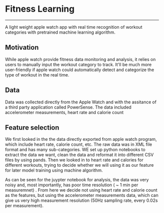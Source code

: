# Fitness Learning  
----  
A light weight apple watch app with real time recognition of workout categories with pretrained machine learning algorithm. 

## Motivation  
While apple watch provide fitness data monitoring and analysis, it relies on users to manually input the workout category to track. It'll be much more user-friendly if apple watch could automatically detect and categorize the type of workout in the real time. 

## Data  
Data was collected directly from the Apple Watch and with the assitance of a third party application called PowerSense. The data included accelerometer measurements, heart rate and calorie count


## Feature selection  
We first looked in the the data directly exported from apple watch program, which include heart rate, calorie count, etc. The raw data was in XML file format and has many sub-categories. WE set up python notebooks to extract the data we want, clean the data and reformat it into different CSV files by using pands. Then we looked in to heart rate and calories for different workouts, trying to decide whether we will using it as our feature for later model training using machine algorithm. 

As can be seen for the juypter notebook for analysis, the data was very noisy and, most importantly, has poor time resolution ( ~ 1 min per measuremnet) . From here we decide not using heart rate and calorie count as the features, but using the accelerometer measurements data, which can give us very high measurement resolution (50Hz sampling rate, every 0.02s per measurement). 
